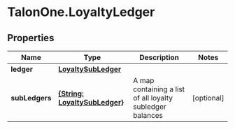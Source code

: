 # TalonOne.LoyaltyLedger

## Properties

Name | Type | Description | Notes
------------ | ------------- | ------------- | -------------
**ledger** | [**LoyaltySubLedger**](LoyaltySubLedger.md) |  | 
**subLedgers** | [**{String: LoyaltySubLedger}**](LoyaltySubLedger.md) | A map containing a list of all loyalty subledger balances | [optional] 


